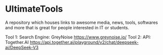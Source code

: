# UltimateTools
A repository which houses links to awesome media, news, tools, softwares and more that is great for people interested in IT or students.

Tool 1: Search Engine: GreyNoise https://www.greynoise.io/
Tool 2: API: Together.AI  https://api.together.ai/playground/v2/chat/deepseek-ai/DeepSeek-V3
